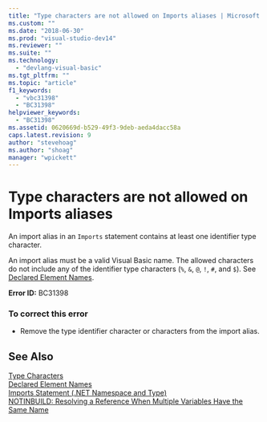 ```yaml
---
title: "Type characters are not allowed on Imports aliases | Microsoft Docs"
ms.custom: ""
ms.date: "2018-06-30"
ms.prod: "visual-studio-dev14"
ms.reviewer: ""
ms.suite: ""
ms.technology: 
  - "devlang-visual-basic"
ms.tgt_pltfrm: ""
ms.topic: "article"
f1_keywords: 
  - "vbc31398"
  - "BC31398"
helpviewer_keywords: 
  - "BC31398"
ms.assetid: 0620669d-b529-49f3-9deb-aeda4dacc58a
caps.latest.revision: 9
author: "stevehoag"
ms.author: "shoag"
manager: "wpickett"
---
```

# Type characters are not allowed on Imports aliases
An import alias in an `Imports` statement contains at least one identifier type character.  
  
 An import alias must be a valid Visual Basic name. The allowed characters do not include any of the identifier type characters (`%`, `&`, `@`, `!`, `#`, and `$`). See [Declared Element Names](http://msdn.microsoft.com/library/09d8843b-c0dc-4afe-9dab-87c439a69e66).  
  
 **Error ID:** BC31398  
  
### To correct this error  
  
-   Remove the type identifier character or characters from the import alias.  
  
## See Also  
 [Type Characters](http://msdn.microsoft.com/library/6353cb9b-6ee4-4af6-a5a8-88ce39f90cc5)   
 [Declared Element Names](http://msdn.microsoft.com/library/09d8843b-c0dc-4afe-9dab-87c439a69e66)   
 [Imports Statement (.NET Namespace and Type)](http://msdn.microsoft.com/library/7062f8aa-d890-4232-9eed-92836e13fb6e)   
 [NOTINBUILD: Resolving a Reference When Multiple Variables Have the Same Name](http://msdn.microsoft.com/en-us/9601e39f-1911-44e1-ace5-3f6e090408b9)